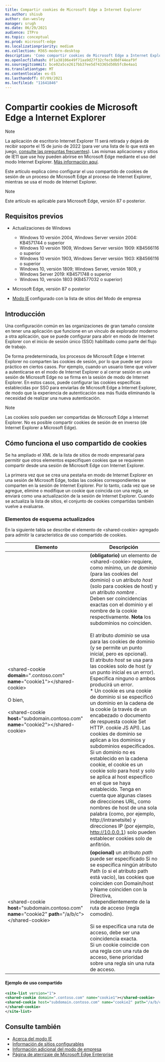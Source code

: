 ```yaml
---
title: Compartir cookies de Microsoft Edge a Internet Explorer
ms.author: shisub
author: dan-wesley
manager: srugh
ms.date: 06/29/2021
audience: ITPro
ms.topic: conceptual
ms.prod: microsoft-edge
ms.localizationpriority: medium
ms.collection: M365-modern-desktop
description: 'Como compartir cookies de Microsoft Edge a Internet Explorer '
ms.openlocfilehash: 8f1a38106e49f71aa9d27f32cfecbd0df44eaf9f
ms.sourcegitcommit: bce02a5ce2617bb37ee5d743365d50b5fc8e4aa1
ms.translationtype: MT
ms.contentlocale: es-ES
ms.lasthandoff: 07/09/2021
ms.locfileid: "11641846"
---
```

# <a name="cookie-sharing-from-microsoft-edge-to-internet-explorer"></a>Compartir cookies de Microsoft Edge a Internet Explorer

>[!Note]
> La aplicación de escritorio Internet Explorer 11 será retirada y dejará de recibir soporte el 15 de junio de 2022 (para ver una lista de lo que está en juego, [consulte las preguntas frecuentes](https://techcommunity.microsoft.com/t5/windows-it-pro-blog/internet-explorer-11-desktop-app-retirement-faq/ba-p/2366549)). Las mismas aplicaciones y sitios de IE11 que use hoy pueden abrirse en Microsoft Edge mediante el uso del modo Internet Explorer. [Más información aquí](https://blogs.windows.com/windowsexperience/2021/05/19/the-future-of-internet-explorer-on-windows-10-is-in-microsoft-edge/).

Este artículo explica cómo configurar el uso compartido de cookies de sesión de un proceso de Microsoft Edge al proceso de Internet Explorer, mientras se usa el modo de Internet Explorer.

> [!NOTE]
> Este artículo es aplicable para Microsoft Edge, versión 87 o posterior.

## <a name="prerequisites"></a>Requisitos previos

- Actualizaciones de Windows

  - Windows 10 versión 2004, Windows Server versión 2004: KB4571744 o superior
  - Windows 10 versión 1909, Windows Server versión 1909: KB4566116 o superior
  - Windows 10 versión 1903, Windows Server versión 1903: KB4566116 o superior
  - Windows 10, versión 1809; Windows Server, versión 1809, y Windows Server 2019: KB4571748 o superior
  - Windows 10, versión 1803 (KB4577032 o superior)

- Microsoft Edge, versión 87 o posterior
- [Modo IE](./edge-ie-mode.md) configurado con la lista de sitios del Modo de empresa

## <a name="overview"></a>Introducción

Una configuración común en las organizaciones de gran tamaño consiste en tener una aplicación que funcione en un vínculo de explorador moderno a otra aplicación, que se puede configurar para abrir en modo de Internet Explorer con el inicio de sesión único (SSO) habilitado como parte del flujo de trabajo.

De forma predeterminada, los procesos de Microsoft Edge e Internet Explorer no comparten las cookies de sesión, por lo que puede ser poco práctico en ciertos casos. Por ejemplo, cuando un usuario tiene que volver a autenticarse en el modo de Internet Explorer o al cerrar sesión en una sesión de Microsoft Edge no se firma en la sesión de modo de Internet Explorer. En estos casos, puede configurar las cookies específicas establecidas por SSO para enviarlas de Microsoft Edge a Internet Explorer, de modo que la experiencia de autenticación sea más fluida eliminando la necesidad de realizar una nueva autenticación.

> [!NOTE]
> Las cookies solo pueden ser compartidas de Microsoft Edge a Internet Explorer. No es posible compartir cookies de sesión de en inverso (de Internet Explorer a Microsoft Edge).

## <a name="how-cookie-sharing-works"></a>Cómo funciona el uso compartido de cookies

Se ha ampliado el XML de la lista de sitios de modo empresarial para permitir que otros elementos especifiquen cookies que se requieren compartir desde una sesión de Microsoft Edge con Internet Explorer.  

La primera vez que se crea una pestaña en modo de Internet Explorer en una sesión de Microsoft Edge, todas las cookies correspondientes se comparten en la sesión de Internet Explorer. Por lo tanto, cada vez que se agregue, elimine o modifique un cookie que coincida con una regla, se enviará como una actualización de la sesión de Internet Explorer. Cuando se actualiza la lista de sitios, el conjunto de cookies compartidas también vuelve a evaluarse.

### <a name="updated-schema-elements"></a>Elementos de esquema actualizados

En la siguiente tabla se describe el elemento de \<shared-cookie\> agregado para admitir la característica de uso compartido de cookies.

| Elemento| Descripción |
|-|-|
| \<shared-cookie **domain**=".contoso.com" **name**="cookie1"\>\</shared-cookie\><br><br>O bien,<br><br>\<shared-cookie **host**="subdomain.contoso.com" **name**="cookie2"\>\</shared-cookie\>   |**(obligatorio)** un elemento de \<shared-cookie\> requiere, como mínimo, un *de dominio* (para las cookies del dominio) o un atributo *host* (solo para cookies de host) y un atributo *nombre* .<br>Deben ser coincidencias exactas con el dominio y el nombre de la cookie respectivamente. **Nota** los subdominios no coinciden.<br><br>El atributo *dominio* se usa para las cookies de dominio (y se permite un punto inicial, pero es opcional).<br>El atributo *host* se usa para las cookies solo de host (y un punto inicial es un error). Especifica ninguno o ambos producirá un error.<br>* Un cookie es una cookie de dominio si se especificó un dominio en la cadena de la cookie (a través de un encabezado o documento de respuesta cookie Set HTTP. cookie JS API). Las cookies de dominio se aplican a los dominios y subdominios especificados. Si un dominio no es establecido en la cadena cookie, el cookie es un cookie solo para host y solo se aplica al host específico en el que se haya establecido. Tenga en cuenta que algunas clases de direcciones URL, como nombres de host de una sola palabra (como, por ejemplo, http://intranetsite) y direcciones IP (por ejemplo, http://10.0.0.1) solo pueden establecer cookies solo de anfitrión.    |
| \<shared-cookie **host**="subdomain.contoso.com" **name**="cookie2" **path**="/a/b/c"\>\</shared-cookie\>  | **(opcional)** un atributo *path* puede ser especificado Si no se especifica ningún atributo Path (o si el atributo path está vacío), las cookies que coinciden con Domain/host y Name coinciden con la Directiva, independientemente de la ruta de acceso (regla comodín).<br><br>Si se especifica una ruta de acceso, debe ser una coincidencia exacta.<br>Si un cookie coincide con una regla con una ruta de acceso, tiene prioridad sobre una regla sin una ruta de acceso. |

#### <a name="sharing-example"></a>Ejemplo de uso compartido

```xml
<site-list version="1">
<shared-cookie domain=".contoso.com" name="cookie1"></shared-cookie> 
<shared-cookie host="subdomain.contoso.com" name="cookie2" path="/a/b/c">
</shared-cookie>
</site-list>
```

## <a name="see-also"></a>Consulte también

- [Acerca del modo IE](./edge-ie-mode.md)
- [Información de sitios configurables](./edge-learnmore-configurable-sites-ie-mode.md)
- [Información adicional del modo de empresa](/internet-explorer/ie11-deploy-guide/enterprise-mode-overview-for-ie11)
- [Página de aterrizaje de Microsoft Edge Enterprise](https://aka.ms/EdgeEnterprise)